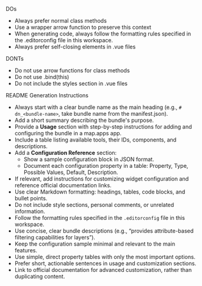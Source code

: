 DOs
- Always prefer normal class methods
- Use a wrapper arrow function to preserve this context
- When generating code, always follow the formatting rules specified in the .editorconfig file in this workspace.
- Always prefer self-closing elements in .vue files

DONTs
- Do not use arrow functions for class methods
- Do not use .bind(this)
- Do not include the styles section in .vue files

README Generation Instructions
- Always start with a clear bundle name as the main heading (e.g., `# dn_<bundle-name>`, take bundle name from the manifest.json).
- Add a short summary describing the bundle's purpose.
- Provide a **Usage** section with step-by-step instructions for adding and configuring the bundle in a map.apps app.
- Include a table listing available tools, their IDs, components, and descriptions.
- Add a **Configuration Reference** section:
  - Show a sample configuration block in JSON format.
  - Document each configuration property in a table: Property, Type, Possible Values, Default, Description.
- If relevant, add instructions for customizing widget configuration and reference official documentation links.
- Use clear Markdown formatting: headings, tables, code blocks, and bullet points.
- Do not include style sections, personal comments, or unrelated information.
- Follow the formatting rules specified in the `.editorconfig` file in this workspace.
- Use concise, clear bundle descriptions (e.g., “provides attribute-based filtering capabilities for layers”).
- Keep the configuration sample minimal and relevant to the main features.
- Use simple, direct property tables with only the most important options.
- Prefer short, actionable sentences in usage and customization sections.
- Link to official documentation for advanced customization, rather than duplicating content.
